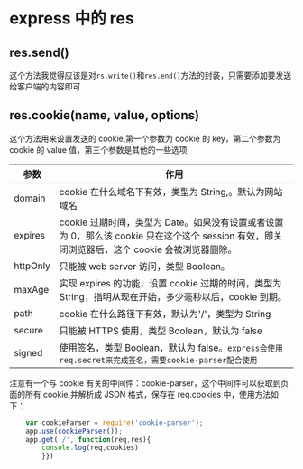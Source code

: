 # express 中的 res

## res.send()

这个方法我觉得应该是对`rs.write()`和`res.end()`方法的封装，只需要添加要发送给客户端的内容即可

## res.cookie(name, value, options)

这个方法用来设置发送的 cookie,第一个参数为 cookie 的 key，第二个参数为 cookie 的 value 值，第三个参数是其他的一些选项

| 参数     | 作用                                                                                                                                          |
| -------- | --------------------------------------------------------------------------------------------------------------------------------------------- |
| domain   | cookie 在什么域名下有效，类型为 String,。默认为网站域名                                                                                       |
| expires  | cookie 过期时间，类型为 Date。如果没有设置或者设置为 0，那么该 cookie 只在这个这个 session 有效，即关闭浏览器后，这个 cookie 会被浏览器删除。 |
| httpOnly | 只能被 web server 访问，类型 Boolean。                                                                                                        |
| maxAge   | 实现 expires 的功能，设置 cookie 过期的时间，类型为 String，指明从现在开始，多少毫秒以后，cookie 到期。                                       |
| path     | cookie 在什么路径下有效，默认为'/'，类型为 String                                                                                             |
| secure   | 只能被 HTTPS 使用，类型 Boolean，默认为 false                                                                                                 |
| signed   | 使用签名，类型 Boolean，默认为 false。`express会使用req.secret来完成签名，需要cookie-parser配合使用`                                          |

注意有一个与 cookie 有关的中间件：cookie-parser，这个中间件可以获取到页面的所有 cookie,并解析成 JSON 格式，保存在 req.cookies 中，使用方法如下：

```js
    var cookieParser = require('cookie-parser');
    app.use(cookieParser());
    app.get('/', function(req,res){
        console.log(req,cookies)
        }})
```
